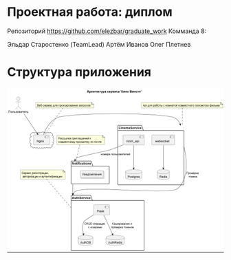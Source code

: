 # Проектная работа: диплом

Репозиторий https://github.com/elezbar/graduate_work
Комманда 8:

Эльдар Старостенко (TeamLead)
Артём Иванов
Олег Плетнев

# Структура приложения

![Image alt](https://github.com/elezbar/graduate_work/blob/main/intro/img_1.png)